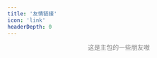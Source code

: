 ```yaml
---
title: '友情链接'
icon: 'link'
headerDepth: 0
---
```


<p align="center"><font color=gray>这是主包的一些朋友嗷</font></p>


